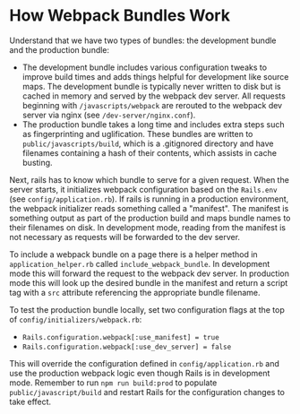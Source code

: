 # How Webpack Bundles Work

Understand that we have two types of bundles: the development bundle and the production
bundle:

- The development bundle includes various configuration tweaks to improve build times and adds
  things helpful for development like source maps.  The development bundle is typically never
  written to disk but is cached in memory and served by the webpack dev server.  All requests
  beginning with `/javascripts/webpack` are rerouted to the webpack dev server via nginx (see
  `/dev-server/nginx.conf`).
- The production bundle takes a long time and includes extra steps such as fingerprinting and
  uglification.  These bundles are written to `public/javascripts/build`, which is a .gitignored
  directory and have filenames containing a hash of their contents, which assists in cache busting.

Next, rails has to know which bundle to serve for a given request.  When the server starts, it
initializes webpack configuration based on the `Rails.env` (see `config/application.rb`).  If rails
is running in a production environment, the webpack initializer reads something called a "manifest".
The manifest is something output as part of the production build and maps bundle names to their
filenames on disk.  In development mode, reading from the manifest is not necessary as requests will
be forwarded to the dev server.

To include a webpack bundle on a page there is a helper method in `application_helper.rb` called
`include_webpack_bundle`.  In development mode this will forward the request to the webpack dev
server.  In production mode this will look up the desired bundle in the manifest and return a script
tag with a `src` attribute referencing the appropriate bundle filename.

To test the production bundle locally, set two configuration flags at the top of
`config/initializers/webpack.rb`:

- `Rails.configuration.webpack[:use_manifest] = true`
- `Rails.configuration.webpack[:use_dev_server] = false`

This will override the configuration defined in `config/application.rb` and use the production
webpack logic even though Rails is in development mode.  Remember to run `npm run build:prod` to
populate `public/javascript/build` and restart Rails for the configuration changes to take effect.
